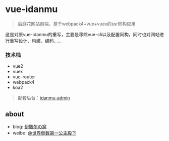 # vue-idanmu
>后庭花网站前端，基于webpack4+vue+vuex的ssr同构应用

这是对原vue-idanmu的重写，主要是移除vue-cli以及配置同构，同时也对网站进行重写设计、构建、编码……

### 技术栈
* vue2
* vuex
* vue-router
* webpack4
* koa2

>配套后台：[idanmu-admin](https://github.com/132yse/idanmu-admin)

## about

* blog: [伊撒尔の窝](http://www.yisaer.com)
* weibo: [@世界倒数第一公主殿下](http://weibo.com/oreshura)